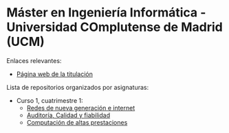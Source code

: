 # Máster en Ingeniería Informática - Universidad COmplutense de Madrid (UCM)

Enlaces relevantes:

- [Página web de la titulación](https://informatica.ucm.es/master-en-ingenieria-informatica)

Lista de repositorios organizados por asignaturas:

- Curso 1, cuatrimestre 1:
  - [Redes de nueva generación e internet](https://github.com/MarioInf-Master-CompuerScience-UCM/Redes-De-Nueva-Generacion)
  - [Auditoría, Calidad y fiabilidad](https://github.com/MarioInf-Master-CompuerScience-UCM/Auditoria_Calidad_Fiabilidad)
  - [Computación de altas prestaciones](https://github.com/MarioInf-Master-CompuerScience-UCM/ComputacionAltasPrestaciones)
